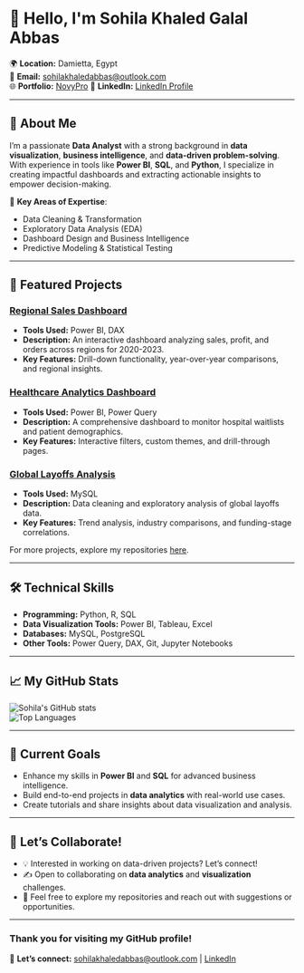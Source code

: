 # 👋 Hello, I'm **Sohila Khaled Galal Abbas**

🌍 **Location:** Damietta, Egypt  
📧 **Email:** [sohilakhaledabbas@outlook.com](mailto:sohilakhaledabbas@outlook.com)  
🌐 **Portfolio:** [NovyPro](https://www.novypro.com/profile_about/sohilakhaledabbas)
💼 **LinkedIn:** [LinkedIn Profile](https://www.linkedin.com/in/sohilakhaledabbas)  

---

## 🚀 About Me

I’m a passionate **Data Analyst** with a strong background in **data visualization**, **business intelligence**, and **data-driven problem-solving**. With experience in tools like **Power BI**, **SQL**, and **Python**, I specialize in creating impactful dashboards and extracting actionable insights to empower decision-making.

🔑 **Key Areas of Expertise**:
- Data Cleaning & Transformation
- Exploratory Data Analysis (EDA)
- Dashboard Design and Business Intelligence
- Predictive Modeling & Statistical Testing

---

## 🌟 Featured Projects

### [**Regional Sales Dashboard**](https://github.com/Sohila-Khaled-Abbas/regional-sales-dashboard) 
- **Tools Used:** Power BI, DAX
- **Description:** An interactive dashboard analyzing sales, profit, and orders across regions for 2020-2023.  
- **Key Features:** Drill-down functionality, year-over-year comparisons, and regional insights.

### [**Healthcare Analytics Dashboard**](https://github.com/Sohila-Khaled-Abbas/healthcare-analytics-dashboard)  
- **Tools Used:** Power BI, Power Query  
- **Description:** A comprehensive dashboard to monitor hospital waitlists and patient demographics.  
- **Key Features:** Interactive filters, custom themes, and drill-through pages.

### [**Global Layoffs Analysis**](https://github.com/Sohila-Khaled-Abbas/global-layoffs-analysis)  
- **Tools Used:** MySQL 
- **Description:** Data cleaning and exploratory analysis of global layoffs data.  
- **Key Features:** Trend analysis, industry comparisons, and funding-stage correlations.

For more projects, explore my repositories [here](https://github.com/Sohila-Khaled-Abbas?tab=repositories).  

---

## 🛠️ Technical Skills

- **Programming:** Python, R, SQL  
- **Data Visualization Tools:** Power BI, Tableau, Excel  
- **Databases:** MySQL, PostgreSQL  
- **Other Tools:** Power Query, DAX, Git, Jupyter Notebooks  

---

## 📈 My GitHub Stats

![Sohila's GitHub stats](https://github-readme-stats.vercel.app/api?username=Sohila-Khaled-Abbas&show_icons=true&theme=radical)  
![Top Languages](https://github-readme-stats.vercel.app/api/top-langs/?username=Sohila-Khaled-Abbas&layout=compact&theme=radical)

---

## 🌱 Current Goals

- Enhance my skills in **Power BI** and **SQL** for advanced business intelligence.
- Build end-to-end projects in **data analytics** with real-world use cases.
- Create tutorials and share insights about data visualization and analysis.

---

## 🤝 Let’s Collaborate!

- 💡 Interested in working on data-driven projects? Let’s connect!
- ✍️ Open to collaborating on **data analytics** and **visualization** challenges.
- 🌟 Feel free to explore my repositories and reach out with suggestions or opportunities.

---

### **Thank you for visiting my GitHub profile!**  
📩 **Let’s connect:** [sohilakhaledabbas@outlook.com](mailto:sohilakhaledabbas@outlook.com) | [LinkedIn](https://www.linkedin.com/in/sohilakhaledabbas)
